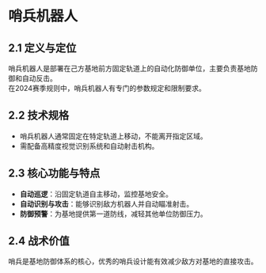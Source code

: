 # 哨兵机器人

## 2.1 定义与定位

哨兵机器人是部署在己方基地前方固定轨道上的自动化防御单位，主要负责基地防御和自动反击。  
在2024赛季规则中，哨兵机器人有专门的参数规定和限制要求。

## 2.2 技术规格

- 哨兵机器人通常固定在特定轨道上移动，不能离开指定区域。
- 需配备高精度视觉识别系统和自动射击机构。

## 2.3 核心功能与特点

- **自动巡逻**：沿固定轨道自主移动，监控基地安全。
- **自动识别与攻击**：能够识别敌方机器人并自动瞄准射击。
- **防御预警**：为基地提供第一道防线，减轻其他单位防御压力。

## 2.4 战术价值

哨兵是基地防御体系的核心，优秀的哨兵设计能有效减少敌方对基地的直接攻击。
